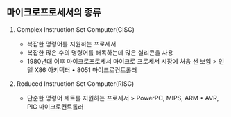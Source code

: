 마이크로프로세서의 종류
-----------------------

1.	Complex Instruction Set Computer(CISC)

	-	복잡한 명령어를 지원하는 프로세서
	-	복잡한 많은 수의 명령어를 해독하는데 많은 실리콘을 사용
	-	1980년대 이후 마이크로프로세서 마이크로 프로세서 시장에 처음 선 보임 > 인텔 X86 아키텍터 • 8051 마이크로컨트롤러

2.	Reduced Instruction Set Computer(RISC)

	-	단순한 명령어 세트를 지원하는 프로세서 > PowerPC, MIPS, ARM • AVR, PIC 마이크로컨트롤러
